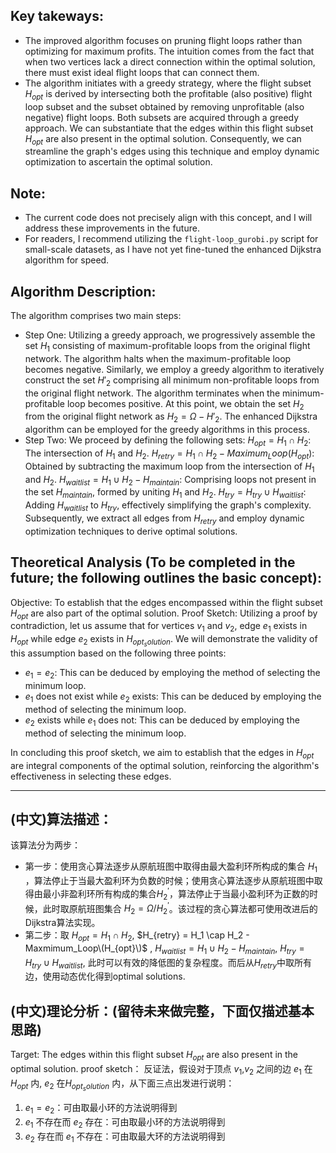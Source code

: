 
## Key takeways:
- The improved algorithm focuses on pruning flight loops rather than optimizing for maximum profits. The intuition comes from the fact that when two vertices lack a direct connection within the optimal solution, there must exist ideal flight loops that can connect them.
- The algorithm initiates with a greedy strategy, where the flight subset $H_{opt}$ is derived by intersecting both the profitable (also positive) flight loop subset and the subset obtained by removing unprofitable (also negative) flight loops. Both subsets are acquired through a greedy approach. We can substantiate that the edges within this flight subset $H_{opt}$ are also present in the optimal solution. Consequently, we can streamline the graph's edges using this technique and employ dynamic optimization to ascertain the optimal solution.

## Note:
- The current code does not precisely align with this concept, and I will address these improvements in the future.
- For readers, I recommend utilizing the ```flight-loop_gurobi.py``` script for small-scale datasets, as I have not yet fine-tuned the enhanced Dijkstra algorithm for speed.

## Algorithm Description: 
The algorithm comprises two main steps:
- Step One: Utilizing a greedy approach, we progressively assemble the set $H_1$ consisting of maximum-profitable loops from the original flight network. The algorithm halts when the maximum-profitable loop becomes negative. Similarly, we employ a greedy algorithm to iteratively construct the set $H'_2$ comprising all minimum non-profitable loops from the original flight network. The algorithm terminates when the minimum-profitable loop becomes positive. At this point, we obtain the set $H_2$ from the original flight network as $H_2 = \Omega - H'_2$. The enhanced Dijkstra algorithm can be employed for the greedy algorithms in this process.
- Step Two: We proceed by defining the following sets: $H_{opt} = H_1 \cap H_2$: The intersection of $H_1$ and $H_2$. $H_{retry} = H_1 \cap H_2 - Maximum_Loop(H_{opt})$: Obtained by subtracting the maximum loop from the intersection of $H_1$ and $H_2$. $H_{waitlist} = H_1 \cup H_2 - H_{maintain}$: Comprising loops not present in the set $H_{maintain}$, formed by uniting $H_1$ and $H_2$. $H_{try} = H_{try} \cup H_{waitlist}$: Adding $H_{waitlist}$ to $H_{try}$, effectively simplifying the graph's complexity. Subsequently, we extract all edges from $H_{retry}$ and employ dynamic optimization techniques to derive optimal solutions.

## Theoretical Analysis (To be completed in the future; the following outlines the basic concept):
Objective: To establish that the edges encompassed within the flight subset $H_{opt}$ are also part of the optimal solution.
Proof Sketch: Utilizing a proof by contradiction, let us assume that for vertices $v_1$ and $v_2$, edge $e_1$ exists in $H_{opt}$ while edge $e_2$ exists in $H_{opt_solution}$. We will demonstrate the validity of this assumption based on the following three points:
- $e_1 = e_2$: This can be deduced by employing the method of selecting the minimum loop.
- $e_1$ does not exist while $e_2$ exists: This can be deduced by employing the method of selecting the minimum loop.
- $e_2$ exists while $e_1$ does not: This can be deduced by employing the method of selecting the minimum loop.

In concluding this proof sketch, we aim to establish that the edges in $H_{opt}$ are integral components of the optimal solution, reinforcing the algorithm's effectiveness in selecting these edges.


---
## (中文)算法描述：
该算法分为两步：
- 第一步：使用贪心算法逐步从原航班图中取得由最大盈利环所构成的集合 $H_1$ ，算法停止于当最大盈利环为负数的时候；使用贪心算法逐步从原航班图中取得由最小非盈利环所有构成的集合$H^'_2$，算法停止于当最小盈利环为正数的时候，此时取原航班图集合 $H_2 = \Omega/H^'_2$。该过程的贪心算法都可使用改进后的Dijkstra算法实现。
- 第二步：取 $H_{opt} = H_1 \cap H_2$, $H_{retry} = H_1 \cap H_2 - Maxmimum_Loop\(H_{opt}\)$ , $H_{waitlist} = H_1 \cup H_2 - H_{maintain}$, $H_{try} = H_{try} \cup H_{waitlist}$, 此时可以有效的降低图的复杂程度。而后从$H_{retry}$中取所有边，使用动态优化得到optimal solutions.


## (中文)理论分析：(留待未来做完整，下面仅描述基本思路)
Target: The edges within this flight subset $H_{opt}$ are also present in the optimal solution. 
proof sketch： 反证法，假设对于顶点 $v_1$,$v_2$ 之间的边 $e_1$ 在 $H_{opt}$ 内, $e_2$ 在$H_{opt_solution}$ 内，从下面三点出发进行说明：
1) $e_1 = e_2$：可由取最小环的方法说明得到
2) $e_1$ 不存在而 $e_2$ 存在：可由取最小环的方法说明得到
3) $e_2$ 存在而 $e_1$ 不存在：可由取最大环的方法说明得到

